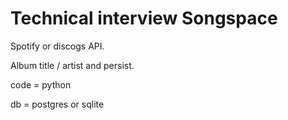 # Technical interview Songspace

Spotify or discogs API.

Album title / artist and persist.

code = python

db = postgres or sqlite



